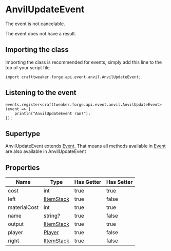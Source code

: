 # AnvilUpdateEvent

The event is not cancelable.

The event does not have a result.

## Importing the class

Importing the class is recommended for events, simply add this line to the top of your script file.
```zenscript
import crafttweaker.forge.api.event.anvil.AnvilUpdateEvent;
```


## Listening to the event

```zenscript
events.register<crafttweaker.forge.api.event.anvil.AnvilUpdateEvent>(event => {
    println("AnvilUpdateEvent ran!");
});
```


## Supertype

AnvilUpdateEvent extends [Event](/forge/api/event/Event). That means all methods available in [Event](/forge/api/event/Event) are also available in AnvilUpdateEvent

## Properties

|     Name     |                       Type                       | Has Getter | Has Setter |
|--------------|--------------------------------------------------|------------|------------|
| cost         | int                                              | true       | true       |
| left         | [IItemStack](/vanilla/api/item/IItemStack)       | true       | false      |
| materialCost | int                                              | true       | true       |
| name         | string?                                          | true       | false      |
| output       | [IItemStack](/vanilla/api/item/IItemStack)       | true       | true       |
| player       | [Player](/vanilla/api/entity/type/player/Player) | true       | false      |
| right        | [IItemStack](/vanilla/api/item/IItemStack)       | true       | false      |

